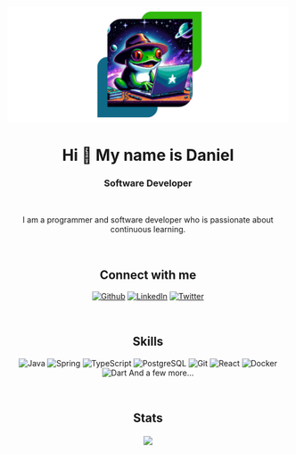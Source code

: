 ![Rana programando en la galaxia](src/images/rana.png)

<h1 align="center">Hi 👋 My name is Daniel</h1>
<h3 align="center">Software Developer</h3> 

<br>

<p align="center">I am a programmer and software developer who is passionate about continuous learning.</p>

<br>

<h2 align="center">Connect with me</h2>
<p align="center">
  <a href="https://github.com/soyJDan" target="_blank"><img alt="Github" src="https://img.shields.io/badge/Github-%2312100E?style=for-the-badge&logo=Github&logoColor=white"></a>
  <a href="https://www.linkedin.com/in/soyJDan" target="_blank"><img alt="LinkedIn" src="https://img.shields.io/badge/LinkedIn-%230A66C2.svg?style=for-the-badge&logo=LinkedIn&logoColor=white"></a>
  <a href="https://twitter.com/soyJDan" target="_blank"><img alt="Twitter" src="https://img.shields.io/badge/Twitter-%2312100E.svg?style=for-the-badge&logo=X&logoColor=white"></a>              
</p>
 
<br>

<h2 align="center">Skills</h2>
<p align="center">
  <img alt="Java" src="https://raw.githubusercontent.com/get-icon/geticon/fc0f660daee147afb4a56c64e12bde6486b73e39/icons/java.svg" width="40"/>  
  <img alt="Spring" src="https://raw.githubusercontent.com/get-icon/geticon/fc0f660daee147afb4a56c64e12bde6486b73e39/icons/spring.svg" width="40"/>  
  <img alt="TypeScript" src="https://raw.githubusercontent.com/get-icon/geticon/fc0f660daee147afb4a56c64e12bde6486b73e39/icons/typescript-icon.svg" width="40"/>  
  <img alt="PostgreSQL" src="https://raw.githubusercontent.com/get-icon/geticon/fc0f660daee147afb4a56c64e12bde6486b73e39/icons/postgresql.svg" width="40"/>  
  <img alt="Git" src="https://raw.githubusercontent.com/get-icon/geticon/fc0f660daee147afb4a56c64e12bde6486b73e39/icons/git-icon.svg" width="40"/>  
  <img alt="React" src="https://raw.githubusercontent.com/get-icon/geticon/fc0f660daee147afb4a56c64e12bde6486b73e39/icons/react.svg" width="40"/>  
  <img alt="Docker" src="https://raw.githubusercontent.com/get-icon/geticon/fc0f660daee147afb4a56c64e12bde6486b73e39/icons/docker-icon.svg" width="40"/>  
  <img alt="Dart" src="https://raw.githubusercontent.com/get-icon/geticon/fc0f660daee147afb4a56c64e12bde6486b73e39/icons/dart.svg" width="40">  And a few more...
</p>

<br>

<h2 align="center">Stats</h2>
<p align="center">
  <a href="https://github.com/soyJDan"><img height=200 align="center" src="https://github-readme-stats.vercel.app/api/?username=soyJDan&theme=github_dark&show_icons=true&layout=compact&langs_count=8&card_width=320&show=reviews&hide=stars,issues" /></a>
</p>
